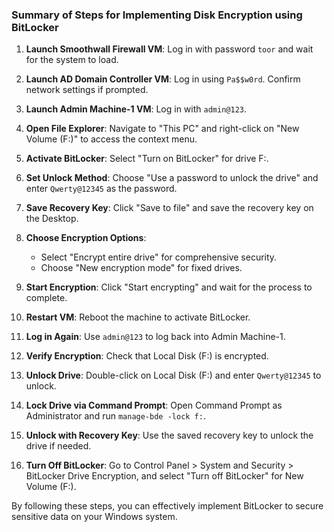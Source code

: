 ### Summary of Steps for Implementing Disk Encryption using BitLocker

1. **Launch Smoothwall Firewall VM**: Log in with password `toor` and wait for the system to load.

2. **Launch AD Domain Controller VM**: Log in using `Pa$$w0rd`. Confirm network settings if prompted.

3. **Launch Admin Machine-1 VM**: Log in with `admin@123`.

4. **Open File Explorer**: Navigate to "This PC" and right-click on "New Volume (F:)" to access the context menu.

5. **Activate BitLocker**: Select "Turn on BitLocker" for drive F:.

6. **Set Unlock Method**: Choose "Use a password to unlock the drive" and enter `Qwerty@12345` as the password.

7. **Save Recovery Key**: Click "Save to file" and save the recovery key on the Desktop.

8. **Choose Encryption Options**:
   - Select "Encrypt entire drive" for comprehensive security.
   - Choose "New encryption mode" for fixed drives.

9. **Start Encryption**: Click "Start encrypting" and wait for the process to complete.

10. **Restart VM**: Reboot the machine to activate BitLocker.

11. **Log in Again**: Use `admin@123` to log back into Admin Machine-1.

12. **Verify Encryption**: Check that Local Disk (F:) is encrypted.

13. **Unlock Drive**: Double-click on Local Disk (F:) and enter `Qwerty@12345` to unlock.

14. **Lock Drive via Command Prompt**: Open Command Prompt as Administrator and run `manage-bde -lock f:`.

15. **Unlock with Recovery Key**: Use the saved recovery key to unlock the drive if needed.

16. **Turn Off BitLocker**: Go to Control Panel > System and Security > BitLocker Drive Encryption, and select "Turn off BitLocker" for New Volume (F:).

By following these steps, you can effectively implement BitLocker to secure sensitive data on your Windows system.